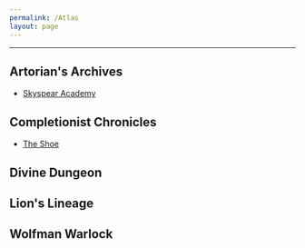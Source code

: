 ```yaml
---
permalink: /Atlas
layout: page
---
```


---

## Artorian's Archives
- [Skyspear Academy](_Atlas/Skyspear%20Academy.md)


## Completionist Chronicles
- [The Shoe](_Atlas/The%20Shoe.md)

## Divine Dungeon

## Lion's Lineage

## Wolfman Warlock